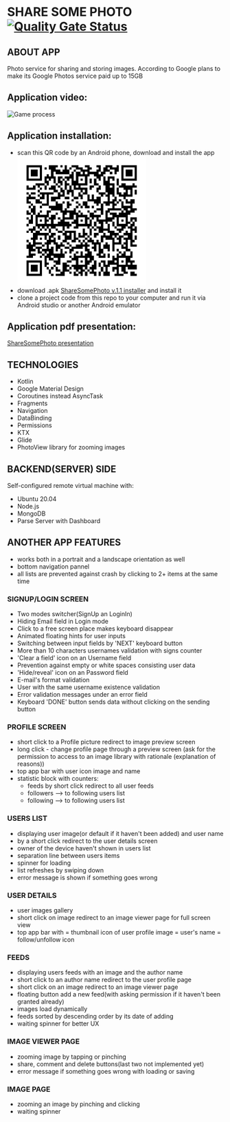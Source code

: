 # SHARE SOME PHOTO [![Quality Gate Status](https://sonarcloud.io/api/project_badges/measure?project=Harnet69_shareSomePhotos&metric=alert_status)](https://sonarcloud.io/dashboard?id=Harnet69_shareSomePhotos)

## ABOUT APP
Photo service for sharing and storing images. According to Google plans to make its Google Photos service paid up to 15GB

## Application video:
![Game process](https://github.com/Harnet69/shareSomePhotos/blob/main/app/GitHubMediaFiles/video.gif)

## Application installation:
- scan this QR code by an Android phone, download and install the app 
![QR](https://github.com/Harnet69/shareSomePhotos/blob/main/app/GitHubMediaFiles/apk_QR.png)
- download .apk [ShareSomePhoto v.1.1 installer](https://drive.google.com/file/d/1Dc3stkSjsX5LR1Ptn5v1ssLiKGSRLIDm/view?usp=sharing) and install it
- clone a project code from this repo to your computer and run it via Android studio or another Android emulator

## Application pdf presentation: 
[ShareSomePhoto presentation](https://drive.google.com/file/d/1gHoc-8aolJ_s9X5ewrcGCr2Rag0gSDAY/view?usp=sharing)

## TECHNOLOGIES
- Kotlin
- Google Material Design
- Coroutines instead AsyncTask
- Fragments
- Navigation
- DataBinding
- Permissions
- KTX
- Glide
- PhotoView library for zooming images

## BACKEND(SERVER) SIDE
Self-configured remote virtual machine with:
- Ubuntu 20.04
- Node.js
- MongoDB
- Parse Server with Dashboard

## ANOTHER APP FEATURES
- works both in a portrait and a landscape orientation as well
- bottom navigation pannel
- all lists are prevented against crash by clicking to 2+ items at the same time

### SIGNUP/LOGIN SCREEN
- Two modes switcher(SignUp an LoginIn)
- Hiding Email field in Login mode
- Click to a free screen place makes keyboard disappear
- Animated floating hints for user inputs 
- Switching between input fields by 'NEXT' keyboard button
- More than 10 characters usernames validation with signs counter
- 'Clear a field' icon on an Username field
- Prevention against empty or white spaces consisting user data
- 'Hide/reveal' icon on an Password field
- E-mail's format validation
- User with the same username existence validation
- Error validation messages under an error field
- Keyboard 'DONE' button sends data without clicking on the sending button

### PROFILE SCREEN 
- short click to a Profile picture redirect to image preview screen 
- long click - change profile page through a preview screen (ask for the permission to access to an image library with rationale (explanation of reasons))
- top app bar with user icon image and name
- statistic block with counters:
  - feeds by short click redirect to all user feeds
  - followers --> to following users list
  - following  --> to following users list 

### USERS LIST
- displaying user image(or default if it haven't been added) and user name
- by a short click redirect to the user details screen 
- owner of the device haven't shown in users list
- separation line between users items
- spinner for loading
- list refreshes by swiping down
- error message is shown if something goes wrong

### USER DETAILS
- user images gallery
- short click on image redirect to an image viewer page for full screen view
- top app bar with 
  = thumbnail icon of user profile image
  = user's name
  = follow/unfollow icon

### FEEDS
- displaying users feeds with an image and the author name
- short click to an author name redirect to the user profile page
- short click on an image redirect to an image viewer page
- floating button add a new feed(with asking permission if it haven't been granted already)
- images load dynamically
- feeds sorted by descending order by its date of adding
- waiting spinner for better UX

### IMAGE VIEWER PAGE
- zooming image by tapping or pinching
- share, comment and delete buttons(last two not implemented yet)
- error message if something goes wrong with loading or saving

### IMAGE PAGE
- zooming an image by pinching and clicking
- waiting spinner
